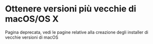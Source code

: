 # Ottenere versioni più vecchie di macOS/OS X

Pagina deprecata, vedi le pagine relative alla creazione degli installer di vecchie versioni di macOS
